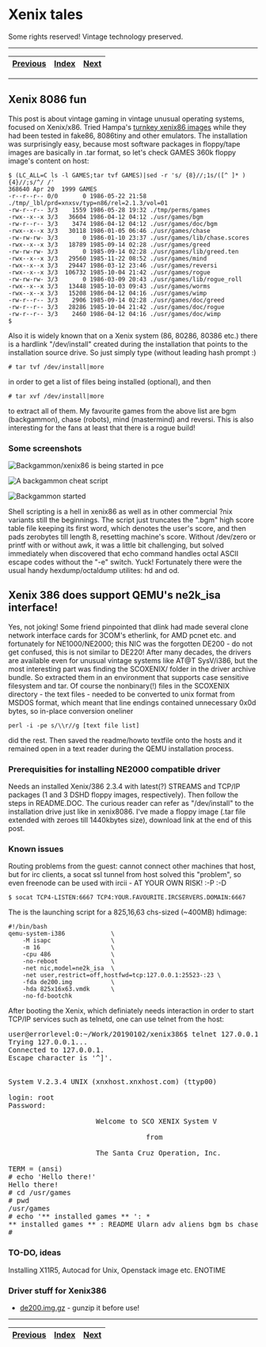 # Xenix tales

Some rights reserved! Vintage technology preserved.

---

[Previous](../bootingfromcassette) | [Index](../../../../) | [Next](../mischardwareprojects)
--- | --- | ---

---

## Xenix 8086 fun
This post is about vintage gaming in vintage unusual operating systems, focused on Xenix/x86.
Tried Hampa's [turnkey xenix86 images](http://hampa.ch/pce/download.html)
while they had been tested in fake86, 8086tiny and other emulators. The installation was
surprisingly easy, because most software packages in floppy/tape images are basically
in .tar format, so let's check GAMES 360k floppy image's content on host:

```
$ (LC_ALL=C ls -l GAMES;tar tvf GAMES)|sed -r 's/ {8}//;1s/([^ ]* ){4}//;s/^/ /'
368640 Apr 20  1999 GAMES
-r--r--r-- 0/0       0 1986-05-22 21:58 ./tmp/_lbl/prd=xnxsv/typ=n86/rel=2.1.3/vol=01
-rw-r--r-- 3/3    1559 1986-05-28 19:32 ./tmp/perms/games
-rwx--x--x 3/3   36604 1986-04-12 04:12 ./usr/games/bgm
-rw-r--r-- 3/3    3474 1986-04-12 04:12 ./usr/games/doc/bgm
-rwx--x--x 3/3   30118 1986-01-05 06:46 ./usr/games/chase
-rw-rw-rw- 3/3       0 1986-01-10 23:37 ./usr/games/lib/chase.scores
-rwx--x--x 3/3   18789 1985-09-14 02:28 ./usr/games/greed
-rw-rw-rw- 3/3       0 1985-09-14 02:28 ./usr/games/lib/greed.ten
-rwx--x--x 3/3   29560 1985-11-22 08:52 ./usr/games/mind
-rwx--x--x 3/3   29447 1986-03-12 23:46 ./usr/games/reversi
-rwx--x--x 3/3  106732 1985-10-04 21:42 ./usr/games/rogue
-rw-rw-rw- 3/3       0 1986-03-09 20:43 ./usr/games/lib/rogue_roll
-rwx--x--x 3/3   13448 1985-10-03 09:43 ./usr/games/worms
-rwx--x--x 3/3   15208 1986-04-12 04:16 ./usr/games/wimp
-rw-r--r-- 3/3    2906 1985-09-14 02:28 ./usr/games/doc/greed
-rw-r--r-- 3/3   28286 1985-10-04 21:42 ./usr/games/doc/rogue
-rw-r--r-- 3/3    2460 1986-04-12 04:16 ./usr/games/doc/wimp
$
```

Also it is widely known that on a Xenix system (86, 80286, 80386 etc.) there is a
hardlink "/dev/install" created during the installation that points to the installation
source drive. So just simply type (without leading hash prompt :)

    # tar tvf /dev/install|more

in order to get a list of files being installed (optional), and then

    # tar xvf /dev/install|more

to extract all of them. My favourite games from the above list are bgm (backgammon), chase (robots), mind (mastermind) and reversi. This is also interesting for the fans at least that there is a rogue build!

### Some screenshots

![Backgammon/xenix86 is being started in pce](pcexenix86backgammon.png)

![A backgammon cheat script](pcexenix86bgmcheatscript.png)

![Backgammon started](pcexenix86bgmstarted.png)

Shell scripting is a hell in xenix86 as well as in other commercial ?nix variants still the beginnings. The script just truncates the ".bgm" high score table file keeping its first word, which denotes the user's score, and then pads zerobytes till length 8, resetting machine's score. Without /dev/zero or printf with or without awk, it was a little bit challenging, but solved immediately when discovered that echo command handles octal ASCII escape codes without the "-e" switch. Yuck! Fortunately there were the usual handy hexdump/octaldump utilites: hd and od.

## Xenix 386 does support QEMU's ne2k_isa interface!
Yes, not joking! Some friend pinpointed that dlink had made several clone network interface cards for 3COM's etherlink, for AMD pcnet etc. and fortunately for NE1000/NE2000; this NIC was the forgotten DE200 - do not get confused, this is not similar to DE220! After many decades, the drivers are available even for unusual vintage systems like AT@T SysV/i386, but the most interesting part was finding the SCOXENIX/ folder in the driver archive bundle. So extracted them in an environment that supports case sensitive filesystem and tar. Of course the nonbinary(!) files in the SCOXENIX directory - the text files - needed to be converted to unix format from MSDOS format, which meant that line endings contained unnecessary 0x0d bytes, so in-place conversion oneliner

    perl -i -pe s/\\r//g [text file list]

did the rest. Then saved the readme/howto textfile onto the hosts and it remained open in a text reader during the QEMU installation process.

### Prerequisities for installing NE2000 compatible driver
Needs an installed Xenix/386 2.3.4 with latest(?) STREAMS and TCP/IP packages (1 and 3 DSHD floppy images, respectively). Then follow the steps in README.DOC. The curious reader can refer as "/dev/install" to the installation drive just like in xenix8086. I've made a floppy image (.tar file extended with zeroes till 1440kbytes size), download link at the end of this post.

### Known issues
Routing problems from the guest: cannot connect other machines that host, but for irc clients, a socat ssl tunnel from host solved this "problem", so even freenode can be used with ircii - AT YOUR OWN RISK! :-P :-D

    $ socat TCP4-LISTEN:6667 TCP4:YOUR.FAVOURITE.IRCSERVERS.DOMAIN:6667

The is the launching script for a 825,16,63 chs-sized (~400MB) hdimage:

```
#!/bin/bash
qemu-system-i386             \
    -M isapc                 \
    -m 16                    \
    -cpu 486                 \
    -no-reboot               \
    -net nic,model=ne2k_isa  \
    -net user,restrict=off,hostfwd=tcp:127.0.0.1:25523-:23 \
    -fda de200.img           \
    -hda 825x16x63.vmdk      \
    -no-fd-bootchk
```

After booting the Xenix, which definiately needs interaction in order to start TCP/IP services such as telnetd, one can use telnet from the host:

<pre -- host console log, telnet client invocation>
user@errorlevel:0:~/Work/20190102/xenix386$ telnet 127.0.0.1 25523
Trying 127.0.0.1...
Connected to 127.0.0.1.
Escape character is '^]'.


System V.2.3.4 UNIX (xnxhost.xnxhost.com) (ttyp00)

login: root
Password:

                     Welcome to SCO XENIX System V

                                 from

                     The Santa Cruz Operation, Inc.

TERM = (ansi)
# echo 'Hello there!'
Hello there!
# cd /usr/games
# pwd
/usr/games
# echo '** installed games ** ': *
** installed games ** : README Ularn adv aliens bgm bs chase chess cursive cutup doc dots fish gin go greed hangman hotel jewel lib life maze mille mind number ocelot ogre paranoia pig poker quiz rain reversi rot spew stars tetris trek tttt urogue wanderer worms wump yacht yow
#
</pre>

### TO-DO, ideas
Installing X11R5, Autocad for Unix, Openstack image etc. ENOTIME

### Driver stuff for Xenix386

- [de200.img.gz](de200.img.gz) - gunzip it before use!

---

[Previous](../bootingfromcassette) | [Index](../../../../) | [Next](../mischardwareprojects)
--- | --- | ---
